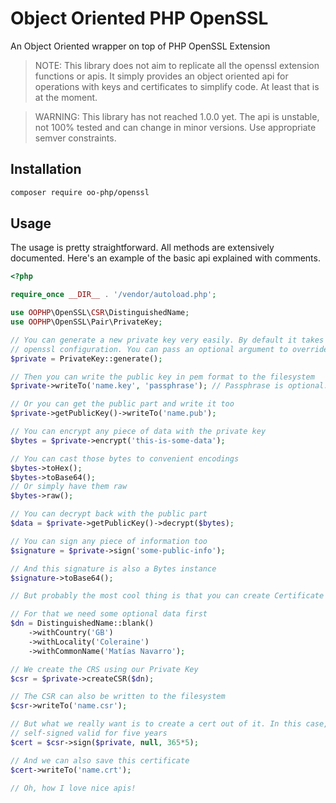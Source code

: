 Object Oriented PHP OpenSSL
===========================

An Object Oriented wrapper on top of PHP OpenSSL Extension

> NOTE: This library does not aim to replicate all the openssl extension
> functions or apis. It simply provides an object oriented api for operations
> with keys and certificates to simplify code. At least that is at the moment.


> WARNING: This library has not reached 1.0.0 yet. The api is unstable,
> not 100% tested and can change in minor versions. Use appropriate semver constraints.

## Installation

```bash
composer require oo-php/openssl
```

## Usage

The usage is pretty straightforward. All methods are extensively documented.
Here's an example of the basic api explained with comments.

```php
<?php

require_once __DIR__ . '/vendor/autoload.php';

use OOPHP\OpenSSL\CSR\DistinguishedName;
use OOPHP\OpenSSL\Pair\PrivateKey;

// You can generate a new private key very easily. By default it takes your php
// openssl configuration. You can pass an optional argument to override the defaults.
$private = PrivateKey::generate();

// Then you can write the public key in pem format to the filesystem
$private->writeTo('name.key', 'passphrase'); // Passphrase is optional.

// Or you can get the public part and write it too
$private->getPublicKey()->writeTo('name.pub');

// You can encrypt any piece of data with the private key
$bytes = $private->encrypt('this-is-some-data');

// You can cast those bytes to convenient encodings
$bytes->toHex();
$bytes->toBase64();
// Or simply have them raw
$bytes->raw();

// You can decrypt back with the public part
$data = $private->getPublicKey()->decrypt($bytes);

// You can sign any piece of information too
$signature = $private->sign('some-public-info');

// And this signature is also a Bytes instance
$signature->toBase64();

// But probably the most cool thing is that you can create Certificate Signing Requests (CSR)

// For that we need some optional data first
$dn = DistinguishedName::blank()
    ->withCountry('GB')
    ->withLocality('Coleraine')
    ->withCommonName('Matías Navarro');

// We create the CRS using our Private Key
$csr = $private->createCSR($dn);

// The CSR can also be written to the filesystem
$csr->writeTo('name.csr');

// But what we really want is to create a cert out of it. In this case, will be
// self-signed valid for five years
$cert = $csr->sign($private, null, 365*5);

// And we can also save this certificate
$cert->writeTo('name.crt');

// Oh, how I love nice apis!
```